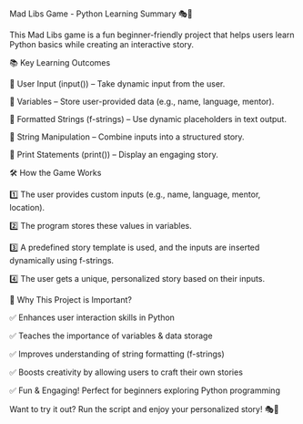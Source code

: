 Mad Libs Game - Python Learning Summary 🎭📖


This Mad Libs game is a fun beginner-friendly project that helps users learn Python basics while creating an interactive story.

📚 Key Learning Outcomes


🔹 User Input (input()) – Take dynamic input from the user.


🔹 Variables – Store user-provided data (e.g., name, language, mentor).


🔹 Formatted Strings (f-strings) – Use dynamic placeholders in text output.


🔹 String Manipulation – Combine inputs into a structured story.


🔹 Print Statements (print()) – Display an engaging story.


🛠️ How the Game Works


1️⃣ The user provides custom inputs (e.g., name, language, mentor, location).


2️⃣ The program stores these values in variables.


3️⃣ A predefined story template is used, and the inputs are inserted dynamically using f-strings.


4️⃣ The user gets a unique, personalized story based on their inputs.


🚀 Why This Project is Important?


✅ Enhances user interaction skills in Python


✅ Teaches the importance of variables & data storage


✅ Improves understanding of string formatting (f-strings)


✅ Boosts creativity by allowing users to craft their own stories


✅ Fun & Engaging! Perfect for beginners exploring Python programming


Want to try it out? Run the script and enjoy your personalized story! 🎭🚀
